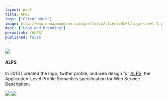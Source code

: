 ```yaml
---
layout: post
title: APLS 
tags: ["Client Work"]
image: http://www.danaamundsen.com/portfolio/client/ALPS/logo-sheet-1.png
desc: ["Logo and Branding"]
permalink: /ALPS/
published: false
---
```


![](http://www.danaamundsen.com/portfolio/client/ALPS/large_icon_rounded.png)

#### ALPS

In 2013 I created the logo, twitter profile, and web design for [ALPS](http://apls.io), the Application-Level Profile Semantics specification for Web Service Description.

![](http://www.danaamundsen.com/portfolio/client/ALPS/final.png)
![](http://www.danaamundsen.com/portfolio/client/ALPS/logo-sheet-1.png)
